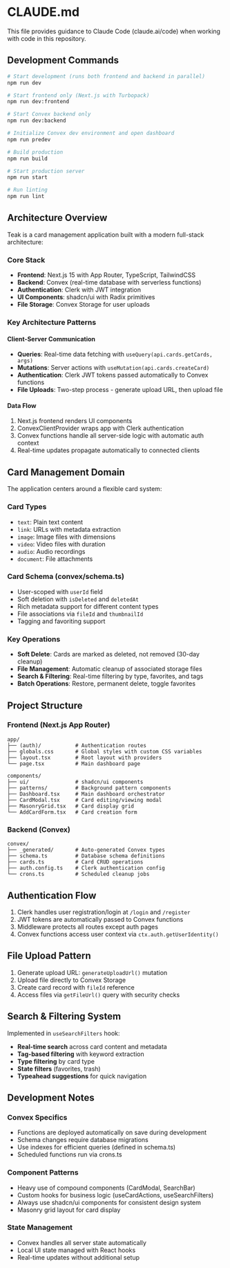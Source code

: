 # CLAUDE.md

This file provides guidance to Claude Code (claude.ai/code) when working with
code in this repository.

## Development Commands

```bash
# Start development (runs both frontend and backend in parallel)
npm run dev

# Start frontend only (Next.js with Turbopack)
npm run dev:frontend

# Start Convex backend only
npm run dev:backend

# Initialize Convex dev environment and open dashboard
npm run predev

# Build production
npm run build

# Start production server
npm run start

# Run linting
npm run lint
```

## Architecture Overview

Teak is a card management application built with a modern full-stack
architecture:

### Core Stack

- **Frontend**: Next.js 15 with App Router, TypeScript, TailwindCSS
- **Backend**: Convex (real-time database with serverless functions)
- **Authentication**: Clerk with JWT integration
- **UI Components**: shadcn/ui with Radix primitives
- **File Storage**: Convex Storage for user uploads

### Key Architecture Patterns

#### Client-Server Communication

- **Queries**: Real-time data fetching with `useQuery(api.cards.getCards, args)`
- **Mutations**: Server actions with `useMutation(api.cards.createCard)`
- **Authentication**: Clerk JWT tokens passed automatically to Convex functions
- **File Uploads**: Two-step process - generate upload URL, then upload file

#### Data Flow

1. Next.js frontend renders UI components
2. ConvexClientProvider wraps app with Clerk authentication
3. Convex functions handle all server-side logic with automatic auth context
4. Real-time updates propagate automatically to connected clients

## Card Management Domain

The application centers around a flexible card system:

### Card Types

- `text`: Plain text content
- `link`: URLs with metadata extraction
- `image`: Image files with dimensions
- `video`: Video files with duration
- `audio`: Audio recordings
- `document`: File attachments

### Card Schema (convex/schema.ts)

- User-scoped with `userId` field
- Soft deletion with `isDeleted` and `deletedAt`
- Rich metadata support for different content types
- File associations via `fileId` and `thumbnailId`
- Tagging and favoriting support

### Key Operations

- **Soft Delete**: Cards are marked as deleted, not removed (30-day cleanup)
- **File Management**: Automatic cleanup of associated storage files
- **Search & Filtering**: Real-time filtering by type, favorites, and tags
- **Batch Operations**: Restore, permanent delete, toggle favorites

## Project Structure

### Frontend (Next.js App Router)

```
app/
├── (auth)/           # Authentication routes
├── globals.css       # Global styles with custom CSS variables
├── layout.tsx        # Root layout with providers
└── page.tsx          # Main dashboard page

components/
├── ui/               # shadcn/ui components
├── patterns/         # Background pattern components  
├── Dashboard.tsx     # Main dashboard orchestrator
├── CardModal.tsx     # Card editing/viewing modal
├── MasonryGrid.tsx   # Card display grid
└── AddCardForm.tsx   # Card creation form
```

### Backend (Convex)

```
convex/
├── _generated/       # Auto-generated Convex types
├── schema.ts         # Database schema definitions
├── cards.ts          # Card CRUD operations
├── auth.config.ts    # Clerk authentication config
└── crons.ts          # Scheduled cleanup jobs
```

## Authentication Flow

1. Clerk handles user registration/login at `/login` and `/register`
2. JWT tokens are automatically passed to Convex functions
3. Middleware protects all routes except auth pages
4. Convex functions access user context via `ctx.auth.getUserIdentity()`

## File Upload Pattern

1. Generate upload URL: `generateUploadUrl()` mutation
2. Upload file directly to Convex Storage
3. Create card record with `fileId` reference
4. Access files via `getFileUrl()` query with security checks

## Search & Filtering System

Implemented in `useSearchFilters` hook:

- **Real-time search** across card content and metadata
- **Tag-based filtering** with keyword extraction
- **Type filtering** by card type
- **State filters** (favorites, trash)
- **Typeahead suggestions** for quick navigation

## Development Notes

### Convex Specifics

- Functions are deployed automatically on save during development
- Schema changes require database migrations
- Use indexes for efficient queries (defined in schema.ts)
- Scheduled functions run via crons.ts

### Component Patterns

- Heavy use of compound components (CardModal, SearchBar)
- Custom hooks for business logic (useCardActions, useSearchFilters)
- Always use shadcn/ui components for consistent design system
- Masonry grid layout for card display

### State Management

- Convex handles all server state automatically
- Local UI state managed with React hooks
- Real-time updates without additional setup
